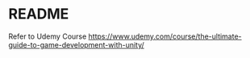 # README #

Refer to Udemy Course https://www.udemy.com/course/the-ultimate-guide-to-game-development-with-unity/
